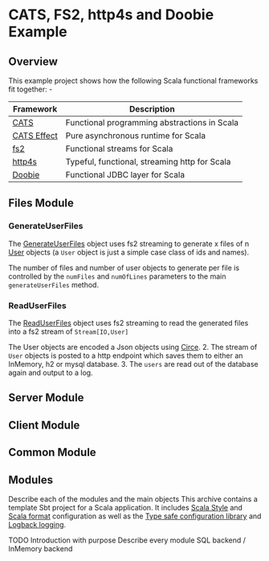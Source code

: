 
# CATS, FS2, http4s and Doobie Example

## Overview
This example project shows how the following Scala functional frameworks fit together: -

| Framework                                         | Description                                   |
|---------------------------------------------------|-----------------------------------------------|
| [CATS](https://typelevel.org/cats/)               | Functional programming abstractions in Scala  |
| [CATS Effect](https://typelevel.org/cats-effect/) | Pure asynchronous runtime for Scala           |
| [fs2](https://fs2.io/#/)                          | Functional streams for Scala                  |
| [http4s](https://http4s.org)                      | Typeful, functional, streaming http for Scala |
| [Doobie](https://tpolecat.github.io/doobie/)      | Functional JDBC layer for Scala               |

## Files Module

### GenerateUserFiles
The [GenerateUserFiles](files/src/main/scala/net/martinprobson/example/files/GenerateUserFiles.scala) 
object uses fs2 streaming to generate x files of n 
 [User](common/src/main/scala/net/martinprobson/example/common/model/User.scala) 
 objects (a `User` object is just a simple case class of ids and names).

The number of files and number of user objects to generate per file is controlled by the `numFiles` and `numOfLines` parameters to the main `generateUserFiles` method.

### ReadUserFiles
The [ReadUserFiles](files/src/main/scala/net/martinprobson/example/files/ReadUserFiles.scala) object uses fs2 streaming to read the 
generated files into a fs2 stream of `Stream[IO,User]`

The User objects are encoded a Json objects using [Circe](https://circe.github.io/circe/).
2. The stream of `User` objects is posted to a http endpoint which saves them to either an InMemory, h2 or mysql database.
3. The `users` are read out of the database again and output to a log.

## Server Module

## Client Module

## Common Module
## Modules
Describe each of the modules and the main objects
This archive contains a template Sbt project for a Scala application. It includes [Scala Style](http://www.scalastyle.org/)
and [Scala format](https://scalameta.org/scalafmt/) configuration as well as the [Type safe configuration library](https://github.com/lightbend/config)
and [Logback logging](https://logback.qos.ch/).


TODO
Introduction with purpose
Describe every module
SQL backend / InMemory backend

